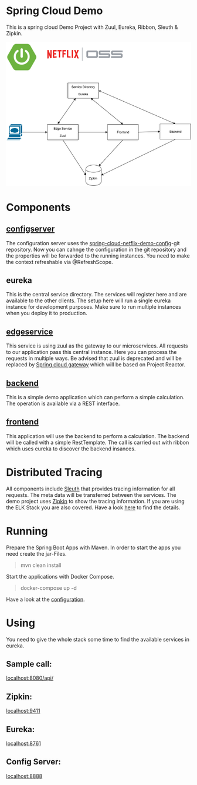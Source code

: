 # Spring Cloud Demo

This is a spring cloud Demo Project with Zuul, Eureka, Ribbon, Sleuth &amp; Zipkin. 

![System diagram](Spring_cloud.png)

# Components

## [configserver](configserver/README.md)

The configuration server uses the [spring-cloud-netflix-demo-config](https://github.com/marcopaga/spring-cloud-netflix-demo-config/)-git repository.
Now you can cahnge the configuration in the git repository and the properties will be forwarded to the running instances. You need to make the context refreshable via @RefreshScope.

## eureka

This is the central service directory. The services will register here and are available to the other clients. The setup here will run a single eureka instance for development purposes. Make sure to run multiple instances when you deploy it to production.

## [edgeservice](edgeservice/README.md)

This service is using zuul as the gateway to our microservices. All requests to our application pass this central instance.
Here you can process the requests in multiple ways.
Be advised that zuul is deprecated and will be replaced by [Spring cloud gateway](http://cloud.spring.io/spring-cloud-gateway/) which will be based on Project Reactor.

## [backend](backend/README.md)

This is a simple demo application which can perform a simple calculation. The operation is available via a REST interface.

## [frontend](frontend/README.md)

This application will use the backend to perform a calculation. The backend will be called with a simple RestTemplate.
The call is carried out with ribbon which uses eureka to discover the backend insances.

# Distributed Tracing

All components include [Sleuth](http://cloud.spring.io/spring-cloud-static/spring-cloud-sleuth/1.2.5.RELEASE/single/spring-cloud-sleuth.html#_terminology) that provides tracing information for all requests. The meta data will be transferred between the services.
The demo project uses [Zipkin](http://zipkin.io/) to show the tracing information.
If you are using the ELK Stack you are also covered. Have a look [here](http://cloud.spring.io/spring-cloud-static/spring-cloud-sleuth/1.2.5.RELEASE/single/spring-cloud-sleuth.html#_log_correlation) to find the details. 

# Running

Prepare the Spring Boot Apps with Maven. In order to start the apps you need create the jar-Files.

> mvn clean install 

Start the applications with Docker Compose.

> docker-compose up -d

Have a look at the [configuration](docker-compose.yml).

# Using

You need to give the whole stack some time to find the available services in eureka.

## Sample call:

[localhost:8080/api/](http://localhost:8080/api/)

## Zipkin:

[localhost:9411](http://localhost:9411/)

## Eureka:

[localhost:8761](http://localhost:8761/)

## Config Server:

[localhost:8888](http://localhost:8888/)
